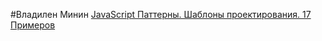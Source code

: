 #Владилен Минин
[JavaScript Паттерны. Шаблоны проектирования. 17 Примеров](https://www.youtube.com/watch?v=YJVj4XNASDk)